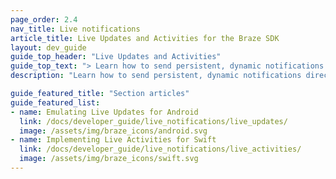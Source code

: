 ```yaml
---
page_order: 2.4
nav_title: Live notifications
article_title: Live Updates and Activities for the Braze SDK
layout: dev_guide
guide_top_header: "Live Updates and Activities"
guide_top_text: "> Learn how to send persistent, dynamic notifications directly to your users' lock screens, so they can get real-time updates without needing to open your app. For Swift, this is natively supported. While it isn't for Android, you can still emulate the behavior through the Android Braze SDK."
description: "Learn how to send persistent, dynamic notifications directly to your users' lock screens, so they can receive real-time updates without even opening your app."

guide_featured_title: "Section articles"
guide_featured_list:
- name: Emulating Live Updates for Android
  link: /docs/developer_guide/live_notifications/live_updates/
  image: /assets/img/braze_icons/android.svg
- name: Implementing Live Activities for Swift
  link: /docs/developer_guide/live_notifications/live_activities/
  image: /assets/img/braze_icons/swift.svg
---
```

